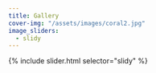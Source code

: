 ```yaml
---
title: Gallery
cover-img: "/assets/images/coral2.jpg"
image_sliders:
  - slidy
---
```

<html>
  <body>
  {% include slider.html selector="slidy" %}
  </body>
</html>
  
